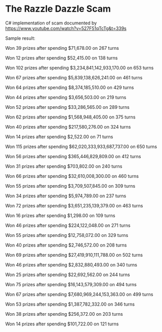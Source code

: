 # The Razzle Dazzle Scam
C# implementation of scam documented by https://www.youtube.com/watch?v=527F51qTcTg&t=339s

Sample result:

Won 39 prizes after spending $71,678.00 on 267 turns

Won 12 prizes after spending $52,415.00 on 138 turns

Won 102 prizes after spending $3,234,841,142,933,170.00 on 653 turns

Won 67 prizes after spending $5,839,138,626,241.00 on 461 turns

Won 64 prizes after spending $8,374,185,510.00 on 429 turns

Won 44 prizes after spending $3,656,503.00 on 219 turns

Won 52 prizes after spending $33,286,565.00 on 289 turns

Won 62 prizes after spending $1,568,948,405.00 on 375 turns

Won 40 prizes after spending $217,580,276.00 on 324 turns

Won 14 prizes after spending $2,522.00 on 71 turns

Won 115 prizes after spending $62,020,333,933,687,737.00 on 650 turns

Won 56 prizes after spending $365,446,829,809.00 on 412 turns

Won 31 prizes after spending $703,802.00 on 240 turns

Won 66 prizes after spending $32,610,008,300.00 on 460 turns

Won 55 prizes after spending $3,709,507,845.00 on 309 turns

Won 34 prizes after spending $5,974,789.00 on 237 turns

Won 72 prizes after spending $3,651,235,139,379.00 on 463 turns

Won 16 prizes after spending $1,298.00 on 109 turns

Won 46 prizes after spending $224,122,048.00 on 271 turns

Won 55 prizes after spending $12,758,072.00 on 329 turns

Won 40 prizes after spending $2,746,572.00 on 208 turns

Won 69 prizes after spending $27,419,910,111,788.00 on 502 turns

Won 46 prizes after spending $2,832,880,493.00 on 340 turns

Won 25 prizes after spending $22,692,562.00 on 244 turns

Won 75 prizes after spending $16,143,579,309.00 on 494 turns

Won 67 prizes after spending $7,680,969,244,153,363.00 on 499 turns

Won 53 prizes after spending $1,387,782,332.00 on 346 turns

Won 38 prizes after spending $256,372.00 on 203 turns

Won 14 prizes after spending $101,722.00 on 121 turns
